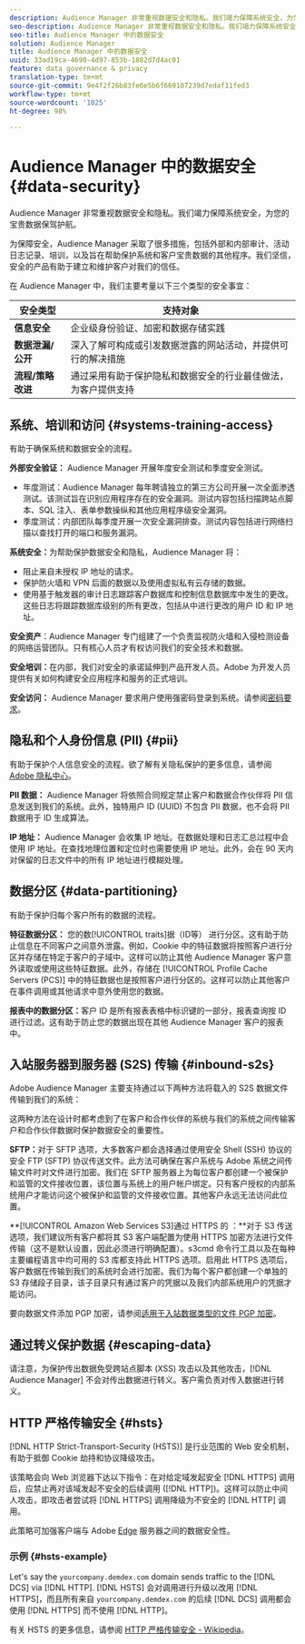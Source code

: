 ```yaml
---
description: Audience Manager 非常重视数据安全和隐私。我们竭力保障系统安全，为您的宝贵数据保驾护航。
seo-description: Audience Manager 非常重视数据安全和隐私。我们竭力保障系统安全，为您的宝贵数据保驾护航。
seo-title: Audience Manager 中的数据安全
solution: Audience Manager
title: Audience Manager 中的数据安全
uuid: 33ad19ca-4690-4d97-853b-1882d7d4ac01
feature: data governance & privacy
translation-type: tm+mt
source-git-commit: 9e4f2f26b83fe6e5b6f669107239d7edaf11fed3
workflow-type: tm+mt
source-wordcount: '1025'
ht-degree: 98%

---
```



# Audience Manager 中的数据安全 {#data-security}

Audience Manager 非常重视数据安全和隐私。我们竭力保障系统安全，为您的宝贵数据保驾护航。

为保障安全，Audience Manager 采取了很多措施，包括外部和内部审计、活动日志记录、培训，以及旨在帮助保护系统和客户宝贵数据的其他程序。我们坚信，安全的产品有助于建立和维护客户对我们的信任。

在 Audience Manager 中，我们主要考量以下三个类型的安全事宜：

| 安全类型 | 支持对象 |
|---|---|
| **信息安全** | 企业级身份验证、加密和数据存储实践 |
| **数据泄漏/公开** | 深入了解可构成或引发数据泄露的网站活动，并提供可行的解决措施 |
| **流程/策略改进** | 通过采用有助于保护隐私和数据安全的行业最佳做法，为客户提供支持 |

## 系统、培训和访问 {#systems-training-access}

有助于确保系统和数据安全的流程。

**外部安全验证：** Audience Manager 开展年度安全测试和季度安全测试。

* 年度测试：Audience Manager 每年聘请独立的第三方公司开展一次全面渗透测试。该测试旨在识别应用程序存在的安全漏洞。测试内容包括扫描跨站点脚本、SQL 注入、表单参数操纵和其他应用程序级安全漏洞。
* 季度测试：内部团队每季度开展一次安全漏洞排查。测试内容包括进行网络扫描以查找打开的端口和服务漏洞。

**系统安全：**&#x200B;为帮助保护数据安全和隐私，Audience Manager 将：

* 阻止来自未授权 IP 地址的请求。
* 保护防火墙和 VPN 后面的数据以及使用虚拟私有云存储的数据。
* 使用基于触发器的审计日志跟踪客户数据库和控制信息数据库中发生的更改。这些日志将跟踪数据库级别的所有更改，包括从中进行更改的用户 ID 和 IP 地址。

**安全资产**：Audience Manager 专门组建了一个负责监视防火墙和入侵检测设备的网络运营团队。只有核心人员才有权访问我们的安全技术和数据。

**安全培训：**&#x200B;在内部，我们对安全的承诺延伸到产品开发人员。Adobe 为开发人员提供有关如何构建安全应用程序和服务的正式培训。

**安全访问：** Audience Manager 要求用户使用强密码登录到系统。请参阅[密码要求](../../reference/password-requirements.md)。

## 隐私和个人身份信息 (PII) {#pii}

有助于保护个人信息安全的流程。欲了解有关隐私保护的更多信息，请参阅 [Adobe 隐私中心](https://www.adobe.com/cn/privacy/advertising-services.html)。

**PII 数据：** Audience Manager 将依照合同规定禁止客户和数据合作伙伴将 PII 信息发送到我们的系统。此外，独特用户 ID (UUID) 不包含 PII 数据，也不会将 PII 数据用于 ID 生成算法。

**IP 地址：** Audience Manager 会收集 IP 地址。在数据处理和日志汇总过程中会使用 IP 地址。在查找地理位置和定位时也需要使用 IP 地址。此外，会在 90 天内对保留的日志文件中的所有 IP 地址进行模糊处理。

## 数据分区 {#data-partitioning}

有助于保护归每个客户所有的数据的流程。

**特征数据分区：**  您的数[!UICONTROL traits]据（ID等） 进行分区。这有助于防止信息在不同客户之间意外泄露。例如，Cookie 中的特征数据将按照客户进行分区并存储在特定于客户的子域中。这样可以防止其他 Audience Manager 客户意外读取或使用这些特征数据。此外，存储在 [!UICONTROL Profile Cache Servers (PCS)] 中的特征数据也是按照客户进行分区的。这样可以防止其他客户在事件调用或其他请求中意外使用您的数据。

**报表中的数据分区：**&#x200B;客户 ID 是所有报表表格中标识键的一部分，报表查询按 ID 进行过滤。这有助于防止您的数据出现在其他 Audience Manager 客户的报表中。

## 入站服务器到服务器 (S2S) 传输 {#inbound-s2s}

Adobe Audience Manager 主要支持通过以下两种方法将载入的 S2S 数据文件传输到我们的系统：

这两种方法在设计时都考虑到了在客户和合作伙伴的系统与我们的系统之间传输客户和合作伙伴数据时保护数据安全的重要性。

**SFTP：**&#x200B;对于 SFTP 选项，大多数客户都会选择通过使用安全 Shell (SSH) 协议的安全 FTP (SFTP) 协议传送文件。此方法可确保在客户系统与 Adobe 系统之间传输文件时对文件进行加密。我们在 SFTP 服务器上为每位客户都创建一个被保护和监管的文件接收位置，该位置与系统上的用户帐户绑定。只有客户授权的内部系统用户才能访问这个被保护和监管的文件接收位置。其他客户永远无法访问此位置。

**[!UICONTROL Amazon Web Services S3]通过 HTTPS 的 ：**对于 S3 传送选项，我们建议所有客户都将其 S3 客户端配置为使用 HTTPS 加密方法进行文件传输（这不是默认设置，因此必须进行明确配置）。s3cmd 命令行工具以及在每种主要编程语言中均可用的 S3 库都支持此 HTTPS 选项。启用此 HTTPS 选项后，客户数据在传输到我们的系统时会进行加密。我们为每个客户都创建一个单独的 S3 存储段子目录，该子目录只有通过客户的凭据以及我们内部系统用户的凭据才能访问。

要向数据文件添加 PGP 加密，请参阅[适用于入站数据类型的文件 PGP 加密](../../integration/sending-audience-data/batch-data-transfer-explained/inbound-file-encryption.md)。

## 通过转义保护数据 {#escaping-data}

请注意，为保护传出数据免受跨站点脚本 (XSS) 攻击以及其他攻击，[!DNL Audience Manager] 不会对传出数据进行转义。客户需负责对传入数据进行转义。

## HTTP 严格传输安全 {#hsts}

[!DNL HTTP Strict-Transport-Security (HSTS)] 是行业范围的 Web 安全机制，有助于抵御 Cookie 劫持和协议降级攻击。

该策略会向 Web 浏览器下达以下指令：在对给定域发起安全 [!DNL HTTPS] 调用后，应禁止再对该域发起不安全的后续调用 ([!DNL HTTP])。这样可以防止中间人攻击，即攻击者尝试将 [!DNL HTTPS] 调用降级为不安全的 [!DNL HTTP] 调用。

此策略可加强客户端与 Adobe [Edge](../../reference/system-components/components-edge.md) 服务器之间的数据安全性。

### 示例 {#hsts-example}

Let&#39;s say the `yourcompany.demdex.com` domain sends traffic to the [!DNL DCS] via [!DNL HTTP]. [!DNL HSTS] 会对调用进行升级以改用 [!DNL HTTPS]，而且所有来自 `yourcompany.demdex.com` 的后续 [!DNL DCS] 调用都会使用 [!DNL HTTPS] 而不使用 [!DNL HTTP]。

有关 HSTS 的更多信息，请参阅 [HTTP 严格传输安全 - Wikipedia](https://en.wikipedia.org/wiki/HTTP_Strict_Transport_Security)。
